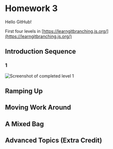 # Homework 3

Hello GitHub!

First four levels in [https://learngitbranching.js.org/](https://learngitbranching.js.org/)

## Introduction Sequence

### 1

![Screenshot of completed level 1](screenshots/Introduction\Sequence/1.png)

## Ramping Up

## Moving Work Around

## A Mixed Bag

## Advanced Topics (Extra Credit)
